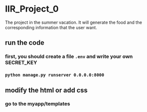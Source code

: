 # IIR_Project_0
The project in the summer vacation. It will generate the food and the corresponding information that the user want.

## run the code
### first, you should create a file ```.env``` and write your own SECRET_KEY
### ``` python manage.py runserver 0.0.0.0:8000 ```

## modify the html or add css
### go to the myapp/templates
